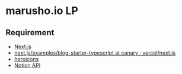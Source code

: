 # marusho.io LP

## Requirement

- [Next.js](https://nextjs.org/)
- [next.js/examples/blog-starter-typescript at canary · vercel/next.js](https://github.com/vercel/next.js/tree/canary/examples/blog-starter-typescript)
- [heroicons](https://heroicons.com/)
- [Notion API](https://developers.notion.com/)
